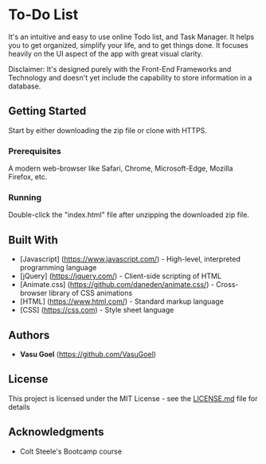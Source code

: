 # To-Do List

It's an intuitive and easy to use online Todo list, and Task Manager. It helps you to get organized, simplify your life, and to get things done. It focuses heavily on the UI aspect of the app with great visual clarity.

Disclaimer: It's designed purely with the Front-End Frameworks and Technology and doesn't yet include the capability to store information in a database.

## Getting Started

Start by either downloading the zip file or clone with HTTPS.

### Prerequisites

A modern web-browser like Safari, Chrome, Microsoft-Edge, Mozilla Firefox, etc.

### Running

Double-click the "index.html" file after unzipping the downloaded zip file.

## Built With

* [Javascript] (https://www.javascript.com/) - High-level, interpreted programming language
* [jQuery] (https://jquery.com/) -  Client-side scripting of HTML
* [Animate.css] (https://github.com/daneden/animate.css/) - Cross-browser library of CSS animations
* [HTML] (https://www.html.com/) - Standard markup language
* [CSS] (https://css.com) - Style sheet language

## Authors

* **Vasu Goel** (https://github.com/VasuGoel)

## License

This project is licensed under the MIT License - see the [LICENSE.md](https://github.com/VasuGoel/to-do-list/blob/master/LICENSE) file for details

## Acknowledgments

* Colt Steele's Bootcamp course


